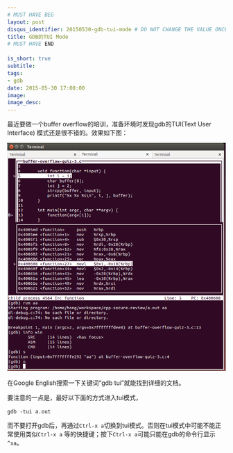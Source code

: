 ```yaml
---
# MUST HAVE BEG
layout: post
disqus_identifier: 20150530-gdb-tui-mode # DO NOT CHANGE THE VALUE ONCE SET
title: GDB的TUI Mode
# MUST HAVE END

is_short: true
subtitle:
tags: 
- gdb
date: 2015-05-30 17:00:00
image: 
image_desc: 
---
```


最近要做一个buffer overflow的培训，准备环境时发现gdb的TUI(Text User Interface)
模式还是很不错的。效果如下图：

<!-- at least one blank line before <div>, <p>, <pre> or <table>,
and one blank after </div>.
but you can use <span>, <cite>, <del> freely -->
<div style="text-align: center;">
  <img src="/images/blog/tui-snapshot.png" alt="gdb tui snapshot">
</div>

在Google English搜索一下关键词“gdb tui”就能找到详细的文档。

要注意的一点是，最好以下面的方式进入tui模式，

    gdb -tui a.out

而不要打开gdb后，再通过`Ctrl-x a`切换到tui模式。否则在tui模式中可能不能正常使用类似`Ctrl-x a`
等的快捷键；按下`Ctrl-x a`可能只能在gdb的命令行显示`^xa`。


